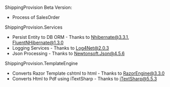 ShippingProvision
Beta Version:
- Process of SalesOrder
  
ShippingProvision.Services
- Persist Entity to DB ORM - Thanks to Nhibernate@3.3.1, FluentNHibernate@1.3.0
- Logging Services - Thanks to Log4Net@2.0.3
- Json Processing - Thanks to Newtonsoft.Json@4.5.6

ShippingProvision.TemplateEngine
- Converts Razor Template cshtml to html - Thanks to RazorEngine@3.3.0
- Converts Html to Pdf using iTextSharp - Thanks to iTextSharp@5.5.3
